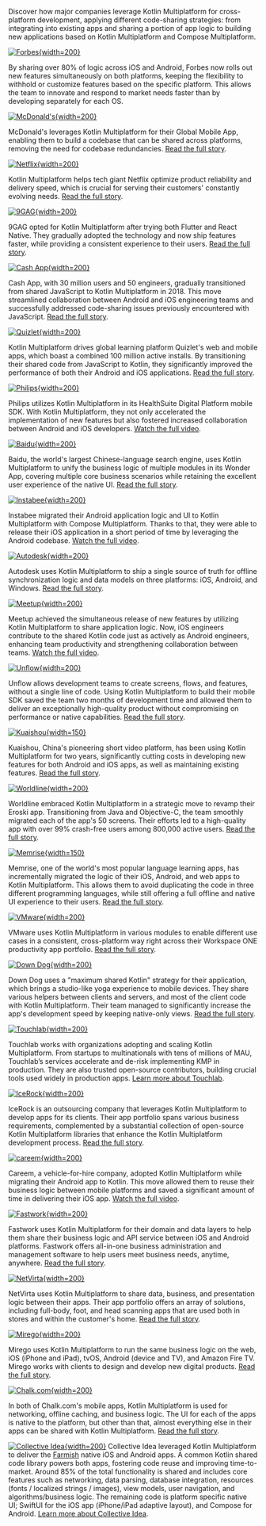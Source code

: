 [//]: # (title: Case studies)

Discover how major companies leverage Kotlin Multiplatform for cross-platform development, applying different code-sharing
strategies: from integrating into existing apps and sharing a portion of app logic to building new applications based
on Kotlin Multiplatform and Compose Multiplatform.

[![Forbes](forbes.svg){width=200}](https://www.forbes.com/sites/forbes-engineering/2023/11/13/forbes-mobile-app-shifts-to-kotlin-multiplatform/)

By sharing over 80% of logic across iOS and Android, Forbes now rolls out new features simultaneously on both platforms,
keeping the flexibility to withhold or customize features based on the specific platform. This allows the team to
innovate and respond to market needs faster than by developing separately for each OS.

[![McDonald's](mcdonalds.svg){width=200}](https://medium.com/mcdonalds-technical-blog/mobile-multiplatform-development-at-mcdonalds-3b72c8d44ebc)

McDonald's leverages Kotlin Multiplatform for their Global Mobile App, enabling them to build a codebase that can be
shared across platforms, removing the need for codebase
redundancies. [Read the full story](https://medium.com/mcdonalds-technical-blog/mobile-multiplatform-development-at-mcdonalds-3b72c8d44ebc).

[![Netflix](netflix.svg){width=200}](https://netflixtechblog.com/netflix-android-and-ios-studio-apps-kotlin-multiplatform-d6d4d8d25d23)

Kotlin Multiplatform helps tech giant Netflix optimize product reliability and delivery speed, which is crucial for
serving their customers' constantly evolving
needs. [Read the full story](https://netflixtechblog.com/netflix-android-and-ios-studio-apps-kotlin-multiplatform-d6d4d8d25d23).

[![9GAG](nine-gag.svg){width=200}](https://raymondctc.medium.com/adopting-kotlin-multiplatform-mobile-kmm-on-9gag-app-dfe526d9ce04)

9GAG opted for Kotlin Multiplatform after trying both Flutter and React Native. They gradually adopted the technology
and now ship features faster, while providing a consistent experience to their
users. [Read the full story](https://raymondctc.medium.com/adopting-kotlin-multiplatform-mobile-kmm-on-9gag-app-dfe526d9ce04).

[![Cash App](cash-app.svg){width=200}](https://kotlinlang.org/lp/multiplatform/case-studies/cash-app)

Cash App, with 30 million users and 50 engineers, gradually transitioned from shared JavaScript to Kotlin Multiplatform
in 2018. This move streamlined collaboration between Android and iOS engineering teams and successfully addressed
code-sharing issues previously encountered with
JavaScript. [Read the full story](https://kotlinlang.org/lp/multiplatform/case-studies/cash-app).

[![Quizlet](quizlet.svg){width=200}](https://quizlet.com/blog/shared-code-kotlin-multiplatform)

Kotlin Multiplatform drives global learning platform Quizlet's web and mobile apps, which boast a combined 100 million
active installs. By transitioning their shared code from JavaScript to Kotlin, they significantly improved the
performance of both their Android and iOS
applications. [Read the full story](https://quizlet.com/blog/shared-code-kotlin-multiplatform).

[![Philips](philips.svg){width=200}](https://www.youtube.com/watch?v=hZPL8QqiLi8)

Philips utilizes Kotlin Multiplatform in its HealthSuite Digital Platform mobile SDK. With Kotlin Multiplatform,
they not only accelerated the implementation of new features but also fostered increased collaboration between Android
and iOS developers. [Watch the full video](https://www.youtube.com/watch?v=hZPL8QqiLi8).

[![Baidu](baidu.svg){width=200}](https://kotlinlang.org/lp/multiplatform/case-studies/baidu/)

Baidu, the world's largest Chinese-language search engine, uses Kotlin Multiplatform to unify the business logic of
multiple modules in its Wonder App, covering multiple core business scenarios while retaining the excellent user
experience of the native UI. [Read the full story](https://kotlinlang.org/lp/multiplatform/case-studies/baidu/).

[![Instabee](instabee.svg){width=200}](https://www.youtube.com/watch?v=YsQ-2lQYQ8M)

Instabee migrated their Android application logic and UI to Kotlin Multiplatform with Compose Multiplatform. Thanks to
that, they were able to release their iOS application in a short period of time by leveraging the Android
codebase. [Watch the full video](https://www.youtube.com/watch?v=YsQ-2lQYQ8M).

[![Autodesk](autodesk.svg){width=200}](https://kotlinlang.org/lp/multiplatform/case-studies/autodesk)

Autodesk uses Kotlin Multiplatform to ship a single source of truth for offline synchronization logic and data models on
three platforms: iOS, Android, and Windows. [Read the full story](https://kotlinlang.org/lp/multiplatform/case-studies/autodesk).

[![Meetup](meetup.svg){width=200}](https://www.youtube.com/watch?v=GtJBS7B3eyM)

Meetup achieved the simultaneous release of new features by utilizing Kotlin Multiplatform to share application logic.
Now, iOS engineers contribute to the shared Kotlin code just as actively as Android engineers, enhancing team
productivity and strengthening collaboration between
teams. [Watch the full video](https://www.youtube.com/watch?v=GtJBS7B3eyM).

[![Unflow](unflow.svg){width=200}](https://www.unflow.com/post/kotlin-multiplatform-mobile)

Unflow allows development teams to create screens, flows, and features, without a single line of code. Using Kotlin
Multiplatform to build their mobile SDK saved the team two months of development time and allowed them to deliver an
exceptionally high-quality product without compromising on performance or native
capabilities. [Read the full story](https://www.unflow.com/post/kotlin-multiplatform-mobile).

[![Kuaishou](kuaishou.svg){width=150}](https://medium.com/@xiang.j9501/case-studies-kuaiying-kotlin-multiplatform-mobile-268e325f8610)

Kuaishou, China's pioneering short video platform, has been using Kotlin Multiplatform for two years, significantly
cutting costs in developing new features for both Android and iOS apps, as well as maintaining existing
features. [Read the full story](https://medium.com/@xiang.j9501/case-studies-kuaiying-kotlin-multiplatform-mobile-268e325f8610).

[![Worldline](worldline.svg){width=200}](https://blog.worldline.tech/2022/01/26/kotlin_multiplatform.html)

Worldline embraced Kotlin Multiplatform in a strategic move to revamp their Eroski app. Transitioning from Java and
Objective-C, the team smoothly migrated each of the app's 50 screens. Their efforts led to a high-quality app with over
99% crash-free users among 800,000 active
users. [Read the full story](https://blog.worldline.tech/2022/01/26/kotlin_multiplatform.html).

[![Memrise](memrise.svg){width=150}](https://engineering.memrise.com/kotlin-multiplatform-memrise-3764b5a4a0db)

Memrise, one of the world's most popular language learning apps, has incrementally migrated the logic of their iOS,
Android, and web apps to Kotlin Multiplatform. This allows them to avoid duplicating the code in three different
programming languages, while still offering a full offline and native UI experience to their
users. [Read the full story](https://engineering.memrise.com/kotlin-multiplatform-memrise-3764b5a4a0db).

[![VMware](vmware.svg){width=200}](https://medium.com/vmware-end-user-computing/adopting-a-cross-platform-strategy-for-mobile-apps-59495ffa23b0)

VMware uses Kotlin Multiplatform in various modules to enable different use cases in a consistent, cross-platform way right
across their Workspace ONE productivity app
portfolio. [Read the full story](https://medium.com/vmware-end-user-computing/adopting-a-cross-platform-strategy-for-mobile-apps-59495ffa23b0).

[![Down Dog](down-dog.svg){width=200}](https://kotlinlang.org/lp/multiplatform/case-studies/down-dog/)

Down Dog uses a "maximum shared Kotlin" strategy for their application, which brings a studio-like yoga experience to
mobile devices. They share various helpers between clients and servers, and most of the client code with Kotlin
Multiplatform. Their team managed to significantly increase the app's development speed by keeping native-only views.
[Read the full story](https://kotlinlang.org/lp/multiplatform/case-studies/down-dog/).

[![Touchlab](touchlab.svg){width=200}](https://touchlab.co/)

Touchlab works with organizations adopting and scaling Kotlin Multiplatform. From startups to multinationals with tens
of millions of MAU, Touchlab’s services accelerate and de-risk implementing KMP in production. They are also trusted
open-source contributors, building crucial tools used widely in production apps.
[Learn more about Touchlab](https://touchlab.co/).

[![IceRock](ice-rock.svg){width=200}](https://medium.com/icerock)

IceRock is an outsourcing company that leverages Kotlin Multiplatform to develop apps for its clients. Their app
portfolio spans various business requirements, complemented by a substantial collection of open-source Kotlin
Multiplatform libraries that enhance the Kotlin Multiplatform development
process. [Read the full story](https://medium.com/icerock).

[![careem](careem.svg){width=200}](https://www.youtube.com/watch?v=DcO9psUh4LI&source_ve_path=MjM4NTE&feature=emb_title)

Careem, a vehicle-for-hire company, adopted Kotlin Multiplatform while migrating their Android app to Kotlin. This move
allowed them to reuse their business logic between mobile platforms and saved a significant amount of time in delivering
their iOS
app. [Watch the full video](https://www.youtube.com/watch?v=DcO9psUh4LI&source_ve_path=MjM4NTE&feature=emb_title).

[![Fastwork](fastwork.svg){width=200}](https://kotlinlang.org/lp/multiplatform/case-studies/fastwork/)

Fastwork uses Kotlin Multiplatform for their domain and data layers to help them share their business logic and API
service between iOS and Android platforms. Fastwork offers all-in-one business administration and management software to
help users meet business needs, anytime,
anywhere. [Read the full story](https://kotlinlang.org/lp/multiplatform/case-studies/fastwork/).

[![NetVirta](net-virta.svg){width=200}](https://kotlinlang.org/lp/multiplatform/case-studies/netvirta/)

NetVirta uses Kotlin Multiplatform to share data, business, and presentation logic between their apps. Their app
portfolio offers an array of solutions, including full-body, foot, and head scanning apps that are used both in stores
and within the customer's home. [Read the full story](https://kotlinlang.org/lp/multiplatform/case-studies/netvirta/).

[![Mirego](mirego.svg){width=200}](https://kotlinlang.org/lp/multiplatform/case-studies/mirego/)

Mirego uses Kotlin Multiplatform to run the same business logic on the web, iOS (iPhone and iPad), tvOS, Android (device
and TV), and Amazon Fire TV. Mirego works with clients to design and develop new digital
products. [Read the full story](https://kotlinlang.org/lp/multiplatform/case-studies/mirego/).

[![Chalk.com](chalk-com.svg){width=200}](https://kotlinlang.org/lp/multiplatform/case-studies/chalk/)

In both of Chalk.com's mobile apps, Kotlin Multiplatform is used for networking, offline caching, and business logic.
The UI for each of the apps is native to the platform, but other than that, almost everything else in their apps can be
shared with Kotlin Multiplatform. [Read the full story](https://kotlinlang.org/lp/multiplatform/case-studies/chalk/).

[![Collective Idea](collectiveidea.svg){width=200}](https://collectiveidea.com/)
Collective Idea leveraged Kotlin Multiplatform to deliver the [Farmish](https://getfarmish.com) native iOS and Android
apps. A common Kotlin shared code library powers both apps, fostering code reuse and improving time-to-market. Around 85%
of the total functionality is shared and includes core features such as networking, data parsing, database integration,
resources (fonts / localized strings / images), view models, user navigation, and algorithms/business logic. The remaining
code is platform specific native UI; SwiftUI for the iOS app (iPhone/iPad adaptive layout), and Compose for Android.
[Learn more about Collective Idea](https://collectiveidea.com/).
